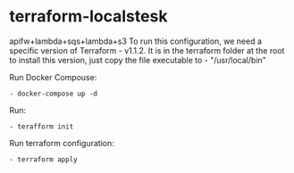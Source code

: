 # terraform-localstesk
apifw+lambda+sqs+lambda+s3
To run this configuration, we need a specific version of Terraform - v1.1.2.
It is in the terraform folder at the root
to install this version, just copy the file executable to -  "/usr/local/bin"

Run Docker Compouse:

    - docker-compose up -d 
    
Run: 

    - terafform init

Run terraform configuration:

    - terraform apply
    
    
